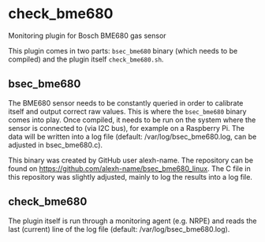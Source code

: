 # check_bme680
Monitoring plugin for Bosch BME680 gas sensor

This plugin comes in two parts: `bsec_bme680` binary (which needs to be compiled) and the plugin itself `check_bme680.sh`. 

## bsec_bme680
The BME680 sensor needs to be constantly queried in order to calibrate itself and output correct raw values. This is where the `bsec_bme680` binary comes into play. Once compiled, it needs to be run on the system where the sensor is connected to (via I2C bus), for example on a Raspberry Pi. The data will be written into a log file (default: /var/log/bsec_bme680.log, can be adjusted in bsec_bme680.c). 

This binary was created by GitHub user alexh-name. The repository can be found on https://github.com/alexh-name/bsec_bme680_linux. The C file in this repository was slightly adjusted, mainly to log the results into a log file.

## check_bme680
The plugin itself is run through a monitoring agent (e.g. NRPE) and reads the last (current) line of the log file (default: /var/log/bsec_bme680.log). 
